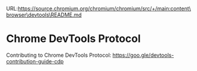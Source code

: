 URL:https://source.chromium.org/chromium/chromium/src/+/main:content\browser\devtools\README.md
# Chrome DevTools Protocol

Contributing to Chrome DevTools Protocol: <https://goo.gle/devtools-contribution-guide-cdp>
